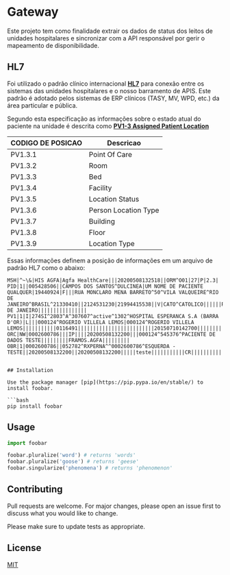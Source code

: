 # **Gateway**

Este projeto tem como finalidade extrair os dados de status dos leitos de unidades hospitalares e sincronizar com a API responsável por gerir o mapeamento de disponibilidade.

## HL7

Foi utilizado o padrão clínico internacional [**HL7**](https://www.hl7.org/) para conexão entre os sistemas das unidades hospitalares e o nosso barramento de APIS. Este padrão é adotado pelos sistemas de ERP clínicos (TASY, MV, WPD, etc.) da área particular e pública.

Segundo esta especificação as informações sobre o estado atual do paciente na unidade é descrita como [**PV1-3 Assigned Patient Location**](https://hl7-definition.caristix.com/v2/HL7v2.3/Fields/PV1.3)

| CODIGO DE POSICAO | Descricao 
|-------------------|------------------
| PV1.3.1           |  Point Of Care  
| PV1.3.2           |  Room 
| PV1.3.3           |  Bed
| PV1.3.4           |  Facility 
| PV1.3.5           |  Location Status 
| PV1.3.6           |  Person Location Type 
| PV1.3.7           |  Building
| PV1.3.8           |  Floor 
| PV1.3.9           |  Location Type 

Essas informações definem a posição de informações em um arquivo de padrão HL7 como o abaixo:

```text
MSH|^~\&|HIS AGFA|Agfa HealthCare|||20200508132518||ORM^O01|27|P|2.3|
PID|1||005428506||CAMPOS DOS SANTOS^DULCINEA|UM NOME DE PACIENTE QUALQUER|19440924|F|||RUA MONCLARO MENA BARRETO^50^VILA VALQUEIRE^RIO DE JANEIRO^BRASIL^21330410||2124531230|21994415538||V|CATO^CATOLICO||||||RJ^RIO DE JANEIRO||||||||||||||||
PV1|1|I|274SI^2803^A^307607^active^1302^HOSPITAL ESPERANCA S.A (BARRA D'OR)|L|||000124^ROGERIO VILLELA LEMOS|000124^ROGERIO VILLELA LEMOS|||||||||||0116491|||||||||||||||||||||||||20150710142700||||||||
ORC|NW|0002600786|||IP||||20200508132200|||000124^545376^PACIENTE DE DADOS TESTE|||||||||FRAMOS.AGFA|||||||||
OBR|1|0002600786||052782^RXPERNA^^0002600786^ESQUERDA - TESTE||20200508132200||20200508132200|||||teste|||||||||||CR|||||||||||||||||||||||||```


## Installation

Use the package manager [pip](https://pip.pypa.io/en/stable/) to install foobar.

```bash
pip install foobar
```

## Usage

```python
import foobar

foobar.pluralize('word') # returns 'words'
foobar.pluralize('goose') # returns 'geese'
foobar.singularize('phenomena') # returns 'phenomenon'
```

## Contributing
Pull requests are welcome. For major changes, please open an issue first to discuss what you would like to change.

Please make sure to update tests as appropriate.

## License
[MIT](https://choosealicense.com/licenses/mit/)